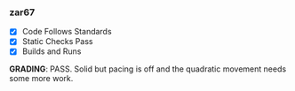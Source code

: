 ### zar67
- [x] Code Follows Standards
- [x] Static Checks Pass
- [x] Builds and Runs

**GRADING**: PASS. Solid but pacing is off and the quadratic movement needs some more work. 